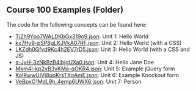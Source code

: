 ## Course 100 Examples \(Folder\)

The code for the following concepts can be found here: 

- [TjZh9Ypo7WALDKbGx319o9.json](TjZh9Ypo7WALDKbGx319o9.json): Unit 1: Hello World
- [kx7Hy9\-pSP8gLKJVkA07RF.json](kx7Hy9-pSP8gLKJVkA07RF.json): Unit 2: Hello World \(with a CSS\)
- [LKZdh0Gfvd9Kc4h2EV7rD5.json](LKZdh0Gfvd9Kc4h2EV7rD5.json): Unit 3: Hello World \(with a CSS and JS\)
- [s\-JyH\-3zNkBzB4lbjgUXa0.json](s-JyH-3zNkBzB4lbjgUXa0.json): Unit 4: Hello Jane Doe
- [Mkm4l\-kp2vB3vKMa\-qOKR4.json](Mkm4l-kp2vB3vKMa-qOKR4.json): Unit 5: Example jQuery form
- [KolRwwUIVj8upKrsTXgAmE.json](KolRwwUIVj8upKrsTXgAmE.json): Unit 6: Example Knockout form
- [VeBpxC1MdL9h\_4emp6UWX6.json](VeBpxC1MdL9h_4emp6UWX6.json): Unit 7: Person
